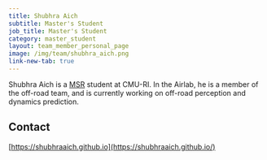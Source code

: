 ```yaml
---
title: Shubhra Aich
subtitle: Master's Student
job_title: Master's Student
category: master_student
layout: team_member_personal_page
image: /img/team/shubhra_aich.png
link-new-tab: true
---
```


Shubhra Aich is a [MSR](https://www.ri.cmu.edu/education/academic-programs/master-of-science-robotics/) student at CMU-RI. In the Airlab, he is a member of the off-road team, and is currently working on off-road perception and dynamics prediction.

## Contact ##

[https://shubhraaich.github.io](https://shubhraaich.github.io/)



